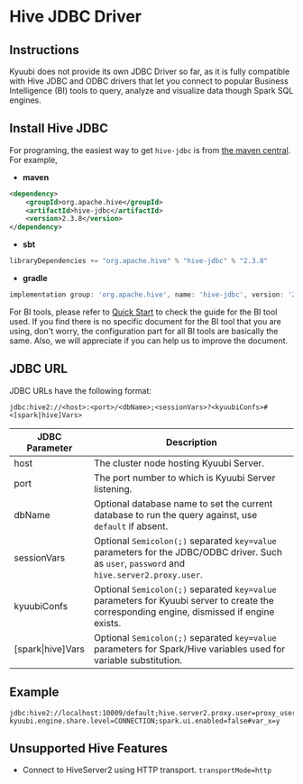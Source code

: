 <!--
- Licensed to the Apache Software Foundation (ASF) under one or more
- contributor license agreements.  See the NOTICE file distributed with
- this work for additional information regarding copyright ownership.
- The ASF licenses this file to You under the Apache License, Version 2.0
- (the "License"); you may not use this file except in compliance with
- the License.  You may obtain a copy of the License at
-
-   http://www.apache.org/licenses/LICENSE-2.0
-
- Unless required by applicable law or agreed to in writing, software
- distributed under the License is distributed on an "AS IS" BASIS,
- WITHOUT WARRANTIES OR CONDITIONS OF ANY KIND, either express or implied.
- See the License for the specific language governing permissions and
- limitations under the License.
-->

# Hive JDBC Driver

## Instructions

Kyuubi does not provide its own JDBC Driver so far,
as it is fully compatible with Hive JDBC and ODBC drivers that let you connect to popular Business Intelligence (BI) tools to query,
analyze and visualize data though Spark SQL engines.

## Install Hive JDBC

For programing, the easiest way to get `hive-jdbc` is from [the maven central](https://mvnrepository.com/artifact/org.apache.hive/hive-jdbc). For example,

- **maven**

```xml
<dependency>
    <groupId>org.apache.hive</groupId>
    <artifactId>hive-jdbc</artifactId>
    <version>2.3.8</version>
</dependency>
```

- **sbt**

```scala
libraryDependencies += "org.apache.hive" % "hive-jdbc" % "2.3.8"
```

- **gradle**

```gradle
implementation group: 'org.apache.hive', name: 'hive-jdbc', version: '2.3.8'
```

For BI tools, please refer to [Quick Start](../../quick_start/index) to check the guide for the BI tool used.
If you find there is no specific document for the BI tool that you are using, don't worry, the configuration part for all BI tools are basically the same.
Also, we will appreciate if you can help us to improve the document.

## JDBC URL

JDBC URLs have the following format:

```
jdbc:hive2://<host>:<port>/<dbName>;<sessionVars>?<kyuubiConfs>#<[spark|hive]Vars>
```

|    JDBC Parameter     |                                                                 Description                                                                  |
|-----------------------|----------------------------------------------------------------------------------------------------------------------------------------------|
| host                  | The cluster node hosting Kyuubi Server.                                                                                                      |
| port                  | The port number to which is Kyuubi Server listening.                                                                                         |
| dbName                | Optional database name to set the current database to run the query against, use `default` if absent.                                        |
| sessionVars           | Optional `Semicolon(;)` separated `key=value` parameters for the JDBC/ODBC driver. Such as `user`, `password` and `hive.server2.proxy.user`. |
| kyuubiConfs           | Optional `Semicolon(;)` separated `key=value` parameters for Kyuubi server to create the corresponding engine, dismissed if engine exists.   |
| [spark&#124;hive]Vars | Optional `Semicolon(;)` separated `key=value` parameters for Spark/Hive variables used for variable substitution.                            |

## Example

```
jdbc:hive2://localhost:10009/default;hive.server2.proxy.user=proxy_user?kyuubi.engine.share.level=CONNECTION;spark.ui.enabled=false#var_x=y
```

## Unsupported Hive Features

- Connect to HiveServer2 using HTTP transport. ```transportMode=http```

